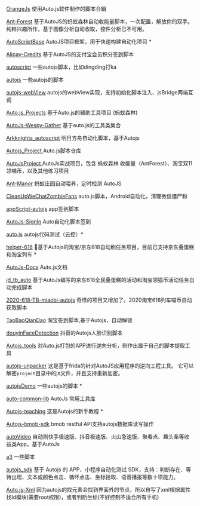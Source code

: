 [OrangeJs](https://github.com/Orange-shirt/OrangeJs) 使用Auto.js软件制作的脚本合辑

[Ant-Forest](https://github.com/TonyJiangWJ/Ant-Forest) 基于AutoJS的蚂蚁森林自动收能量脚本，一次配置，解放你的双手。纯粹兴趣所作，基于图像分析自动收取，控件分析已不可用。

[AutoScriptBase](https://github.com/TonyJiangWJ/AutoScriptBase) AutoJS项目框架，用于快速构建自动化项目 *

[Alipay-Credits](https://github.com/TonyJiangWJ/Alipay-Credits) 基于AutoJS的支付宝会员积分签到脚本

[autoscript](https://github.com/XingXiaoWu/autoscript) 一些autojs脚本，比如dingding打ka

[autojs](https://github.com/lennon7c7/autojs) 一些autojs的脚本

[autojs-webView](https://github.com/710850609/autojs-webView) autojs的webView实现，支持初始化脚本注入、jsBridge两端互调

[Auto.js_Projects](https://github.com/SuperMonster003/Auto.js_Projects) 基于Auto.js的辅助工具项目 (蚂蚁森林)

[AutoJs-Wespy-Gather](https://github.com/witleo/AutoJs-Wespy-Gather) 基于auto.js的工具类集合

[Arkknights_autoscript](https://github.com/Nick-Hopps/Arkknights_autoscript) 明日方舟自动化脚本，基于Autojs

[Autojs_Project ](https://github.com/Kannnnng/Autojs_Project) Auto.js脚本仓库

[AutoJsProject ](https://github.com/zxiaofan/AutoJsProject) AutoJs实战项目，包含 蚂蚁森林 收能量（AntForest）、淘宝双11领喵币，以及其他练习项目

[Ant-Manor](https://github.com/TonyJiangWJ/Ant-Manor) 蚂蚁庄园自动喂养，定时检测 AutoJS

[CleanUpWeChatZombieFans](https://github.com/L8426936/CleanUpWeChatZombieFans) auto.js脚本，Android自动化，清理微信僵尸粉

[appScript-autojs](https://github.com/Changuixin/appScript-autojs)  app签到脚本

[AutoJs-SignIn](https://github.com/iloveujing/AutoJs-SignIn) Auto自动化脚本签到

[auto.js](https://github.com/ouwen000/auto.js)  autojs代码测试（云控）*

[helper-618](https://github.com/ZainCheung/helper-618) 🚀基于Autojs的淘宝/京东618自动刷任务项目，目前已支持京东叠蛋糕和淘宝列车 *

[AutoJs-Docs](https://github.com/hyb1996/AutoJs-Docs) Auto.js文档

[jd_tb_auto](https://github.com/czj2369/jd_tb_auto) 基于AutoJs编写的京东618全民叠蛋糕的活动和淘宝领猫币活动任务自动完成脚本

[2020-618-TB-miaobi-autojs](https://github.com/HairDesappear/2020-618-TB-miaobi-autojs) 奇怪的项目又增加了。2020淘宝618列车喵币自动获取脚本

[TaoBaoQianDao](https://github.com/G-T-L/TaoBaoQianDao) 淘宝签到脚本,基于Autojs，自动解锁

[douyinFaceDetection](https://github.com/Fofade/douyinFaceDetection) 抖音的Autojs人脸识别脚本

[Autojs_tools](https://github.com/66pig/Autojs_tools) 对Auto.js打包的APP进行逆向分析，制作出属于自己的脚本提取工具

[autojs-unpacker](https://github.com/KB5201314/autojs-unpacker) 这是基于frida的针对AutoJS应用程序的逆向工程工具。 它可以解密`project`目录中的js文件，并且支持重新加密。

[autojsDemo](https://github.com/jackh001/autojsDemo) 一些autojs的脚本 *

[auto-common-lib](https://github.com/MeDeity/auto-common-lib) AutoJs 常用工具库

[Autojs-teaching](https://github.com/xsk666/Autojs-teaching) 这是Autojs的新手教程 *

[Autojs-bmob-sdk](https://github.com/hnauto/Autojs-bmob-sdk)  bmob restful API支持autojs数据库读写操作

[autoVideo](https://github.com/c0411034/autoVideo) 自动刷快手极速版、抖音极速版、火山急速版、聚看点、趣头条等收益类App，基于AutoJs

[a3](https://github.com/xm5689/a3) 一些脚本

[autojs_sdk](https://github.com/kangour/autojs_sdk)  基于 Autojs 的 APP、小程序自动化测试 SDK，支持：判断存在、等待出现、文本或颜色点击、循环点击、坐标拾取、语音播报等数十项能力。

[ Auto.js-Xml](https://github.com/ujthrgree/Auto.js-Xml) 因为autojs的找元素会找到界面外的节点，所以自写了xml根据属性找Id模块(需要root权限)，或者判断坐标(不好控制不适合所有手机)